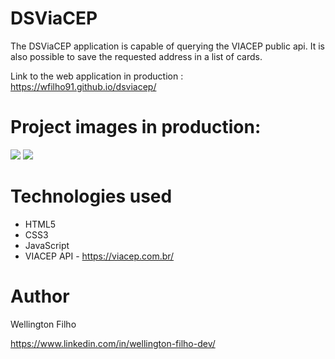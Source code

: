 # DSViaCEP

The DSViaCEP application is capable of querying the VIACEP public api. It is also possible to save the requested address in a list of cards.

Link to the web application in production : https://wfilho91.github.io/dsviacep/

# Project images in production:

![](https://github.com/wfilho91/dsviacep/tree/main/img/dsviacep1.png)
![](https://github.com/wfilho91/dsviacep/tree/main/img/dsviacep2.png)

# Technologies used

- HTML5
- CSS3
- JavaScript
- VIACEP API - https://viacep.com.br/

# Author

Wellington Filho

https://www.linkedin.com/in/wellington-filho-dev/
